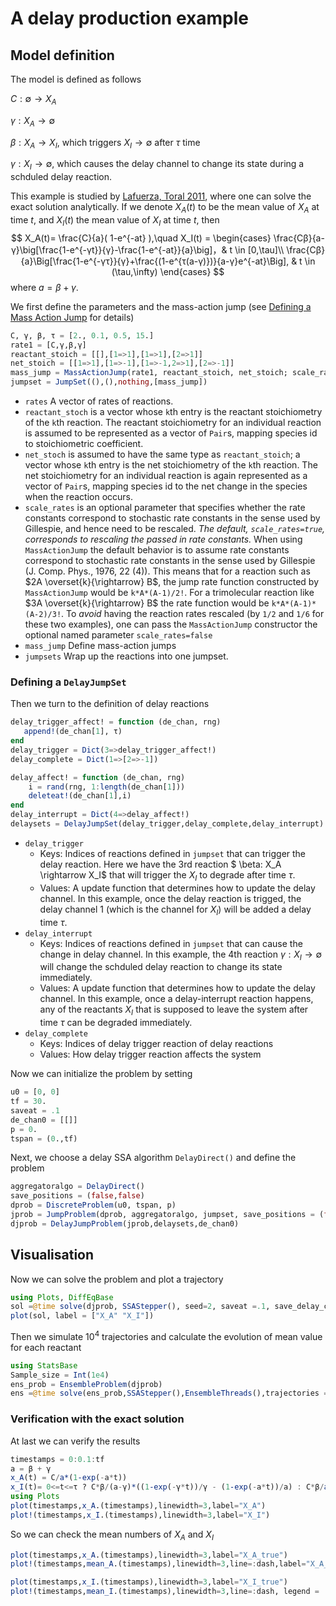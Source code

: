 # A delay production example

## Model definition

The model is defined as follows

$C:\emptyset \rightarrow X_A$

$\gamma : X_A \rightarrow \emptyset$ 

$\beta : X_A \rightarrow  X_I$,  which triggers $X_I\rightarrow \emptyset$ after $\tau$ time

$\gamma: X_I \rightarrow \emptyset$, which causes the delay channel to change its state during a schduled delay reaction.

This example is studied by [Lafuerza, Toral 2011](https://www.semanticscholar.org/paper/Role-of-delay-in-the-stochastic-creation-process.-Lafuerza-Toral/630ae871b895abca86703d18d3b223eea0659233), where one can solve the exact solution analytically. If we denote $X_A(t)$ to be the mean value of $X_A$ at time $t$, and $X_I(t)$ the mean value of $X_I$ at time $t$, then 
$$
X_A(t)= \frac{C}{a}( 1-e^{-at} ),\quad X_I(t) = \begin{cases}
\frac{Cβ}{a-γ}\big[\frac{1-e^{-γt}}{γ}-\frac{1-e^{-at}}{a}\big]，& t \in [0,\tau]\\
\frac{Cβ}{a}\Big[\frac{1-e^{-γτ}}{γ}+\frac{(1-e^{τ(a-γ)})}{a-γ}e^{-at}\Big], & t \in (\tau,\infty)
\end{cases}
$$
where $a = β + γ$.

We first define the parameters and the mass-action jump (see [Defining a Mass Action Jump](https://diffeq.sciml.ai/stable/types/jump_types/#Defining-a-Mass-Action-Jump) for details)

```julia
C, γ, β, τ = [2., 0.1, 0.5, 15.]
rate1 = [C,γ,β,γ]
reactant_stoich = [[],[1=>1],[1=>1],[2=>1]]
net_stoich = [[1=>1],[1=>-1],[1=>-1,2=>1],[2=>-1]]
mass_jump = MassActionJump(rate1, reactant_stoich, net_stoich; scale_rates =false)
jumpset = JumpSet((),(),nothing,[mass_jump])
```

- ```rates```  A vector of rates of reactions.
- ```reactant_stoch``` is a vector whose `k`th entry is the reactant stoichiometry of the `k`th reaction. The reactant stoichiometry for an individual reaction is assumed to be represented as a vector of `Pair`s, mapping species id to stoichiometric coefficient.
- `net_stoch`  is assumed to have the same type as `reactant_stoich`; a vector whose `k`th entry is the net stoichiometry of the `k`th reaction. The net stoichiometry for an individual reaction is again represented as a vector of `Pair`s, mapping species id to the net change in the species when the reaction occurs.
- `scale_rates` is an optional parameter that specifies whether the rate constants correspond to stochastic rate constants in the sense used by Gillespie, and hence need to be rescaled. *The default, `scale_rates=true`, corresponds to rescaling the passed in rate constants.* When using `MassActionJump` the default behavior is to assume rate constants correspond to stochastic rate constants in the sense used by Gillespie (J. Comp. Phys., 1976, 22 (4)). This means that for a reaction such as $2A \overset{k}{\rightarrow} B$, the jump rate function constructed by `MassActionJump` would be `k*A*(A-1)/2!`. For a trimolecular reaction like $3A \overset{k}{\rightarrow} B$ the rate function would be `k*A*(A-1)*(A-2)/3!`. To *avoid* having the reaction rates rescaled (by `1/2` and `1/6` for these two examples), one can pass the `MassActionJump` constructor the optional named parameter `scale_rates=false`
- ```mass_jump```  Define mass-action jumps
- ```jumpsets```  Wrap up the reactions into one jumpset.

### Defining a `DelayJumpSet`

Then we turn to the definition of delay reactions

```julia
delay_trigger_affect! = function (de_chan, rng)
   append!(de_chan[1], τ)
end
delay_trigger = Dict(3=>delay_trigger_affect!)
delay_complete = Dict(1=>[2=>-1]) 

delay_affect! = function (de_chan, rng)
    i = rand(rng, 1:length(de_chan[1]))
    deleteat!(de_chan[1],i)
end
delay_interrupt = Dict(4=>delay_affect!) 
delaysets = DelayJumpSet(delay_trigger,delay_complete,delay_interrupt)
```

- ```delay_trigger```  
  - Keys: Indices of reactions defined in `jumpset` that can trigger the delay reaction. Here we have the 3rd reaction $ \beta: X_A \rightarrow X_I$ that will trigger the $X_I$ to degrade after time $\tau$.
  - Values: A update function that determines how to update the delay channel. In this example, once the delay reaction is trigged, the delay channel 1 (which is the channel for $X_I$) will be added a delay time $\tau$.			
- ```delay_interrupt```
  - Keys: Indices of reactions defined in `jumpset` that can cause the change in delay channel. In this example, the 4th reaction $\gamma : X_I \rightarrow \emptyset$ will change the schduled delay reaction to change its state immediately.
  - Values: A update function that determines how to update the delay channel. In this example, once a delay-interrupt reaction happens, any of the reactants $X_I$ that is supposed to leave the system after time $\tau$ can be degraded immediately.  
- ```delay_complete``` 
  - Keys: Indices of delay trigger reaction of delay reactions
  - Values: How delay trigger reaction affects the system

Now we can initialize the problem by setting 

```julia
u0 = [0, 0]
tf = 30.
saveat = .1
de_chan0 = [[]]
p = 0.
tspan = (0.,tf)
```

Next, we choose a delay SSA algorithm `DelayDirect()` and define the problem

```julia
aggregatoralgo = DelayDirect()
save_positions = (false,false)
dprob = DiscreteProblem(u0, tspan, p)
jprob = JumpProblem(dprob, aggregatoralgo, jumpset, save_positions = (false,false))
djprob = DelayJumpProblem(jprob,delaysets,de_chan0)
```

## Visualisation

Now we can solve the problem and plot a trajectory

```julia
using Plots, DiffEqBase
sol =@time solve(djprob, SSAStepper(), seed=2, saveat =.1, save_delay_channel = false)
plot(sol, label = ["X_A" "X_I"])
```

Then we simulate $10^4$ trajectories and calculate the evolution of mean value for each reactant

```julia
using StatsBase
Sample_size = Int(1e4)
ens_prob = EnsembleProblem(djprob)
ens =@time solve(ens_prob,SSAStepper(),EnsembleThreads(),trajectories = Sample_size, saveat = .1, save_delay_channel =false)
```

### Verification with the exact solution

At last we can verify the results

```julia
timestamps = 0:0.1:tf
a = β + γ 
x_A(t) = C/a*(1-exp(-a*t))
x_I(t)= 0<=t<=τ ? C*β/(a-γ)*((1-exp(-γ*t))/γ - (1-exp(-a*t))/a) : C*β/a*((1-exp(-γ*τ))/γ + exp(-a*t)*(1-exp((a-γ)τ))/(a-γ))
using Plots
plot(timestamps,x_A.(timestamps),linewidth=3,label="X_A")
plot!(timestamps,x_I.(timestamps),linewidth=3,label="X_I")
```

So we can check the mean numbers of $X_A$ and $X_I$

```julia
plot(timestamps,x_A.(timestamps),linewidth=3,label="X_A_true")
plot!(timestamps,mean_A.(timestamps),linewidth=3,line=:dash,label="X_A_experiment")
```


```julia
plot(timestamps,x_I.(timestamps),linewidth=3,label="X_I_true")
plot!(timestamps,mean_I.(timestamps),linewidth=3,line=:dash, legend = :topleft,label="X_I_experiment")
```



